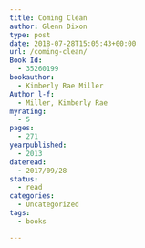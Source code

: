 ```yaml
---
title: Coming Clean
author: Glenn Dixon
type: post
date: 2018-07-28T15:05:43+00:00
url: /coming-clean/
Book Id:
  - 35260199
bookauthor:
  - Kimberly Rae Miller
Author l-f:
  - Miller, Kimberly Rae
myrating:
  - 5
pages:
  - 271
yearpublished:
  - 2013
dateread:
  - 2017/09/28
status:
  - read
categories:
  - Uncategorized
tags:
  - books

---
```


